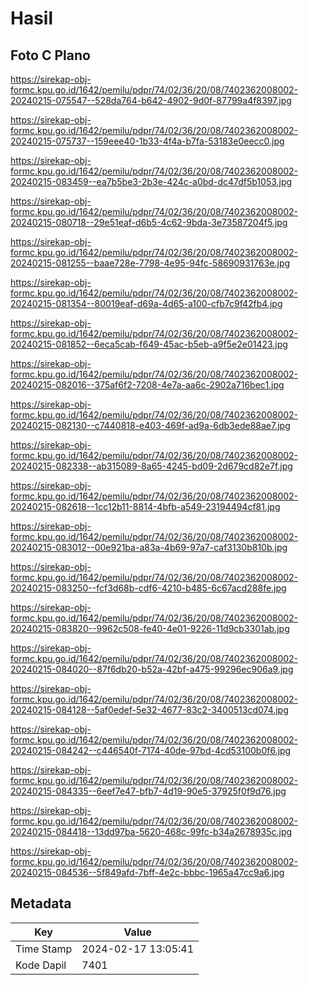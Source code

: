 # Hasil

## Foto C Plano

https://sirekap-obj-formc.kpu.go.id/1642/pemilu/pdpr/74/02/36/20/08/7402362008002-20240215-075547--528da764-b642-4902-9d0f-87799a4f8397.jpg

https://sirekap-obj-formc.kpu.go.id/1642/pemilu/pdpr/74/02/36/20/08/7402362008002-20240215-075737--159eee40-1b33-4f4a-b7fa-53183e0eecc0.jpg

https://sirekap-obj-formc.kpu.go.id/1642/pemilu/pdpr/74/02/36/20/08/7402362008002-20240215-083459--ea7b5be3-2b3e-424c-a0bd-dc47df5b1053.jpg

https://sirekap-obj-formc.kpu.go.id/1642/pemilu/pdpr/74/02/36/20/08/7402362008002-20240215-080718--29e51eaf-d6b5-4c62-9bda-3e73587204f5.jpg

https://sirekap-obj-formc.kpu.go.id/1642/pemilu/pdpr/74/02/36/20/08/7402362008002-20240215-081255--baae728e-7798-4e95-94fc-58690931763e.jpg

https://sirekap-obj-formc.kpu.go.id/1642/pemilu/pdpr/74/02/36/20/08/7402362008002-20240215-081354--80019eaf-d69a-4d65-a100-cfb7c9f42fb4.jpg

https://sirekap-obj-formc.kpu.go.id/1642/pemilu/pdpr/74/02/36/20/08/7402362008002-20240215-081852--6eca5cab-f649-45ac-b5eb-a9f5e2e01423.jpg

https://sirekap-obj-formc.kpu.go.id/1642/pemilu/pdpr/74/02/36/20/08/7402362008002-20240215-082016--375af6f2-7208-4e7a-aa6c-2902a716bec1.jpg

https://sirekap-obj-formc.kpu.go.id/1642/pemilu/pdpr/74/02/36/20/08/7402362008002-20240215-082130--c7440818-e403-469f-ad9a-6db3ede88ae7.jpg

https://sirekap-obj-formc.kpu.go.id/1642/pemilu/pdpr/74/02/36/20/08/7402362008002-20240215-082338--ab315089-8a65-4245-bd09-2d679cd82e7f.jpg

https://sirekap-obj-formc.kpu.go.id/1642/pemilu/pdpr/74/02/36/20/08/7402362008002-20240215-082618--1cc12b11-8814-4bfb-a549-23194494cf81.jpg

https://sirekap-obj-formc.kpu.go.id/1642/pemilu/pdpr/74/02/36/20/08/7402362008002-20240215-083012--00e921ba-a83a-4b69-97a7-caf3130b810b.jpg

https://sirekap-obj-formc.kpu.go.id/1642/pemilu/pdpr/74/02/36/20/08/7402362008002-20240215-083250--fcf3d68b-cdf6-4210-b485-6c67acd288fe.jpg

https://sirekap-obj-formc.kpu.go.id/1642/pemilu/pdpr/74/02/36/20/08/7402362008002-20240215-083820--9962c508-fe40-4e01-9226-11d9cb3301ab.jpg

https://sirekap-obj-formc.kpu.go.id/1642/pemilu/pdpr/74/02/36/20/08/7402362008002-20240215-084020--87f6db20-b52a-42bf-a475-99296ec906a9.jpg

https://sirekap-obj-formc.kpu.go.id/1642/pemilu/pdpr/74/02/36/20/08/7402362008002-20240215-084128--5af0edef-5e32-4677-83c2-3400513cd074.jpg

https://sirekap-obj-formc.kpu.go.id/1642/pemilu/pdpr/74/02/36/20/08/7402362008002-20240215-084242--c446540f-7174-40de-97bd-4cd53100b0f6.jpg

https://sirekap-obj-formc.kpu.go.id/1642/pemilu/pdpr/74/02/36/20/08/7402362008002-20240215-084335--6eef7e47-bfb7-4d19-90e5-37925f0f9d76.jpg

https://sirekap-obj-formc.kpu.go.id/1642/pemilu/pdpr/74/02/36/20/08/7402362008002-20240215-084418--13dd97ba-5620-468c-99fc-b34a2678935c.jpg

https://sirekap-obj-formc.kpu.go.id/1642/pemilu/pdpr/74/02/36/20/08/7402362008002-20240215-084536--5f849afd-7bff-4e2c-bbbc-1965a47cc9a6.jpg


## Metadata

| Key        | Value               |
| ---------- | ------------------- |
| Time Stamp | 2024-02-17 13:05:41 |
| Kode Dapil | 7401                |



